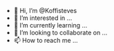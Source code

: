 - 👋 Hi, I’m @Koffisteves
- 👀 I’m interested in ...
- 🌱 I’m currently learning ...
- 💞️ I’m looking to collaborate on ...
- 📫 How to reach me ...

<!---
Koffisteves/Koffisteves is a ✨ special ✨ repository because its `README.md` (this file) appears on your GitHub profile.
You can click the Preview link to take a look at your changes.
--->
